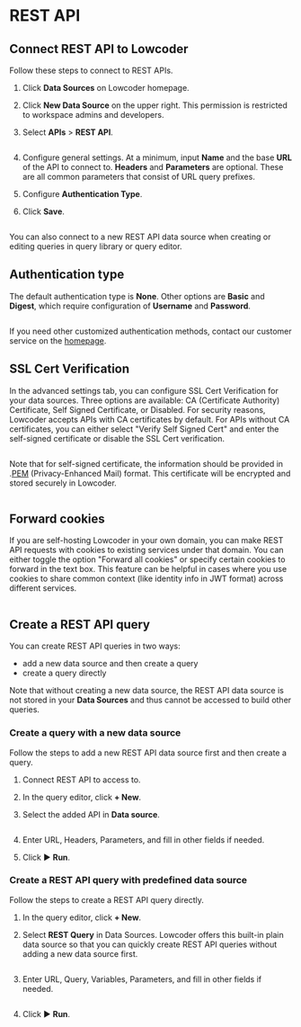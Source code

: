 # REST API

## Connect REST API to Lowcoder

Follow these steps to connect to REST APIs.

1. Click **Data Sources** on Lowcoder homepage.
2. Click **New Data Source** on the upper right. This permission is restricted to workspace admins and developers.
3.  Select **APIs** > **REST API**.

    <figure><img src="../../.gitbook/assets/rest-api-1.png" alt=""><figcaption></figcaption></figure>
4. Configure general settings. At a minimum, input **Name** and the base **URL** of the API to connect to. **Headers** and **Parameters** are optional. These are all common parameters that consist of URL query prefixes.
5. Configure **Authentication Type**.
6.  Click **Save**.

    <figure><img src="../../.gitbook/assets/rest-api-2.png" alt=""><figcaption></figcaption></figure>

You can also connect to a new REST API data source when creating or editing queries in query library or query editor.

## Authentication type

The default authentication type is **None**. Other options are **Basic** and **Digest**, which require configuration of **Username** and **Password**.

<figure><img src="../../.gitbook/assets/rest-api-3.png" alt=""><figcaption></figcaption></figure>

If you need other customized authentication methods, contact our customer service on the [homepage](https://openblocks.dev).

## SSL Cert Verification

In the advanced settings tab, you can configure SSL Cert Verification for your data sources. Three options are available: CA (Certificate Authority) Certificate, Self Signed Certificate, or Disabled. For security reasons, Lowcoder accepts APIs with CA certificates by default. For APIs without CA certificates, you can either select "Verify Self Signed Cert" and enter the self-signed certificate or disable the SSL Cert verification.

<figure><img src="../../.gitbook/assets/rest-api-4.png" alt=""><figcaption></figcaption></figure>

Note that for self-signed certificate, the information should be provided in .[PEM](https://en.wikipedia.org/wiki/Privacy-Enhanced\_Mail) (Privacy-Enhanced Mail) format. This certificate will be encrypted and stored securely in Lowcoder.

<figure><img src="../../.gitbook/assets/rest-api-5.png" alt=""><figcaption></figcaption></figure>

## Forward cookies

If you are self-hosting Lowcoder in your own domain, you can make REST API requests with cookies to existing services under that domain. You can either toggle the option "Forward all cookies" or specify certain cookies to forward in the text box. This feature can be helpful in cases where you use cookies to share common context (like identity info in JWT format) across different services.

<figure><img src="../../.gitbook/assets/rest-api-6.png" alt=""><figcaption></figcaption></figure>

## Create a REST API query

You can create REST API queries in two ways:

* add a new data source and then create a query
* create a query directly

Note that without creating a new data source, the REST API data source is not stored in your **Data Sources** and thus cannot be accessed to build other queries.

### Create a query with a new data source

Follow the steps to add a new REST API data source first and then create a query.

1. Connect REST API to access to.
2. In the query editor, click **+ New**.
3.  Select the added API in **Data source**.&#x20;

    <figure><img src="../../.gitbook/assets/rest-api-7.png" alt=""><figcaption></figcaption></figure>


4. Enter URL, Headers, Parameters, and fill in other fields if needed.
5. Click ▶ **Run**.

### Create a REST API query with predefined data source

Follow the steps to create a REST API query directly.

1. In the query editor, click **+ New**.
2.  Select **REST Query** in Data Sources. Lowcoder offers this built-in plain data source so that you can quickly create REST API queries without adding a new data source first.&#x20;

    <figure><img src="../../.gitbook/assets/rest-api-8.png" alt=""><figcaption></figcaption></figure>
3.  Enter URL, Query, Variables, Parameters, and fill in other fields if needed.

    <figure><img src="../../.gitbook/assets/rest-api-9.png" alt=""><figcaption></figcaption></figure>


4. Click ▶ **Run**.
